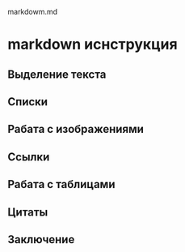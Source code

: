 markdowm.md

# markdown иснструкция

## Выделение текста

## Списки

## Рабата с изображениями

## Ссылки

## Рабата с таблицами

## Цитаты

## Заключение
